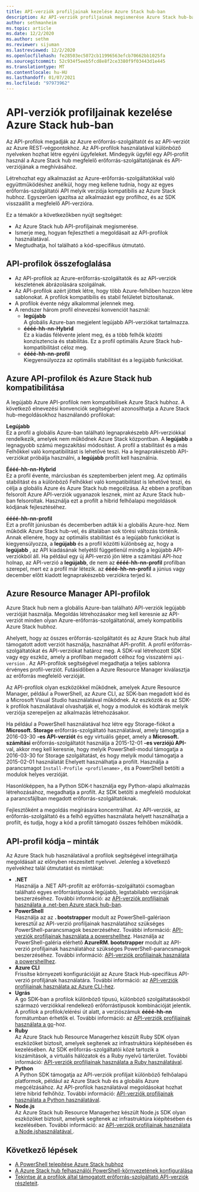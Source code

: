 ```yaml
---
title: API-verziók profiljainak kezelése Azure Stack hub-ban
description: Az API-verziók profiljainak megismerése Azure Stack hub-ban.
author: sethmanheim
ms.topic: article
ms.date: 12/2/2020
ms.author: sethm
ms.reviewer: sijuman
ms.lastreviewed: 12/2/2020
ms.openlocfilehash: fe28503ec5072cb11996563efcb70662bb1025fa
ms.sourcegitcommit: 52c934f5eeb5fcd8e8f2ce3380f9f03443d1e445
ms.translationtype: MT
ms.contentlocale: hu-HU
ms.lasthandoff: 01/07/2021
ms.locfileid: "97973962"
---
```

# <a name="manage-api-version-profiles-in-azure-stack-hub"></a>API-verziók profiljainak kezelése Azure Stack hub-ban

Az API-profilok megadják az Azure erőforrás-szolgáltatót és az API-verziót az Azure REST-végpontokhoz. Az API-profilok használatával különböző nyelveken hozhat létre egyéni ügyfeleket. Mindegyik ügyfél egy API-profilt használ a Azure Stack hub megfelelő erőforrás-szolgáltatójának és API-verziójának a meghívásához.

Létrehozhat egy alkalmazást az Azure-erőforrás-szolgáltatókkal való együttműködéshez anélkül, hogy meg kellene tudnia, hogy az egyes erőforrás-szolgáltatói API melyik verziója kompatibilis az Azure Stack hubhoz. Egyszerűen igazítsa az alkalmazást egy profilhoz, és az SDK visszaállít a megfelelő API-verzióra.

Ez a témakör a következőkben nyújt segítséget:

- Az Azure Stack hub API-profiljainak megismerése.
- Ismerje meg, hogyan fejlesztheti a megoldásait az API-profilok használatával.
- Megtudhatja, hol található a kód-specifikus útmutató.

## <a name="summary-of-api-profiles"></a>API-profilok összefoglalása

- Az API-profilok az Azure-erőforrás-szolgáltatók és az API-verziók készletének ábrázolására szolgálnak.
- Az API-profilok azért jöttek létre, hogy több Azure-felhőben hozzon létre sablonokat. A profilok kompatibilis és stabil felületet biztosítanak.
- A profilok évente négy alkalommal jelennek meg.
- A rendszer három profil elnevezési konvenciót használ:
  - **legújabb**  
        A globális Azure-ban megjelent legújabb API-verziókat tartalmazza.
  - **éééé-hh-nn-Hybrid**  
    Ez a kiadás félévente jelent meg, és a több felhők közötti konzisztencia és stabilitás. Ez a profil optimális Azure Stack hub-kompatibilitást céloz meg.
  - **éééé-hh-nn-profil** <br>
    Kiegyensúlyozza az optimális stabilitást és a legújabb funkciókat.

## <a name="azure-api-profiles-and-azure-stack-hub-compatibility"></a>Azure API-profilok és Azure Stack hub kompatibilitása

A legújabb Azure API-profilok nem kompatibilisek Azure Stack hubhoz. A következő elnevezési konvenciók segítségével azonosíthatja a Azure Stack hub-megoldásokhoz használandó profilokat:

**Legújabb**  
Ez a profil a globális Azure-ban található legnaprakészebb API-verziókkal rendelkezik, amelyek nem működnek Azure Stack központban. A **legújabb** a legnagyobb számú megszakítási módosítást. A profil a stabilitást és a más Felhőkkel való kompatibilitást is lehetővé teszi. Ha a legnaprakészebb API-verziókat próbálja használni, a **legújabb** profilt kell használnia.

**Éééé-hh-nn-Hybrid**  
Ez a profil évente, márciusban és szeptemberben jelent meg. Az optimális stabilitást és a különböző Felhőkkel való kompatibilitást is lehetővé teszi, és célja a globális Azure és Azure Stack hub megcélzása. Az ebben a profilban felsorolt Azure API-verziók ugyanazok lesznek, mint az Azure Stack hub-ban felsoroltak. Használja ezt a profilt a hibrid felhőalapú megoldások kódjának fejlesztéséhez.

**éééé-hh-nn-profil**  
Ezt a profilt júniusban és decemberben adták ki a globális Azure-hoz. Nem működik Azure Stack hub-vel, és általában sok törési változás történik. Annak ellenére, hogy az optimális stabilitást és a legújabb funkciókat is kiegyensúlyozza, a **legújabb** és a profil közötti különbség az, hogy a **legújabb** , az API kiadásának helyétől függetlenül mindig a legújabb API-verziókból áll. Ha például egy új API-verzió jön létre a számítási API-hoz holnap, az API-verzió a **legújabb**, de nem az **éééé-hh-nn-profil** profilban szerepel, mert ez a profil már létezik. az **éééé-hh-nn-profil** a június vagy december előtt kiadott legnaprakészebb verziókra terjed ki.

## <a name="azure-resource-manager-api-profiles"></a>Azure Resource Manager API-profilok

Azure Stack hub nem a globális Azure-ban található API-verziók legújabb verzióját használja. Megoldás létrehozásakor meg kell keresnie az API-verziót minden olyan Azure-erőforrás-szolgáltatónál, amely kompatibilis Azure Stack hubhoz.

Ahelyett, hogy az összes erőforrás-szolgáltatót és az Azure Stack hub által támogatott adott verziót használja, használhat API-profilt. A profil erőforrás-szolgáltatókat és API-verziókat határoz meg. A SDK-val létrehozott SDK vagy egy eszköz, amely a profilban megadott célhoz fog visszatérni `api-version` . Az API-profilok segítségével megadhatja a teljes sablonra érvényes profil-verziót. Futásidőben a Azure Resource Manager kiválasztja az erőforrás megfelelő verzióját.

Az API-profilok olyan eszközökkel működnek, amelyek Azure Resource Manager, például a PowerShell, az Azure CLI, az SDK-ban megadott kód és a Microsoft Visual Studio használatával működnek. Az eszközök és az SDK-k profilok használatával olvashatják el, hogy a modulok és kódtárak melyik verziója szerepeljen az alkalmazás létrehozásakor.

Ha például a PowerShell használatával hoz létre egy Storage-fiókot a **Microsoft. Storage** erőforrás-szolgáltató használatával, amely támogatja a 2016-03-30 **-es API-verziót** és egy virtuális gépet, amely a **Microsoft. számítási** erőforrás-szolgáltatót használja a 2015-12-01 **-es verziójú API-** val, akkor meg kell keresnie, hogy melyik PowerShell-modul támogatja a 2016-03-30 for Storage szolgáltatást, és hogy melyik modul támogatja a 2015-02-01 használatát Ehelyett használhatja a profilt. Használja a parancsmagot `Install-Profile <profilename>` , és a PowerShell betölti a modulok helyes verzióját.

Hasonlóképpen, ha a Python SDK-t használja egy Python-alapú alkalmazás létrehozásához, megadhatja a profilt. Az SDK betölti a megfelelő modulokat a parancsfájlban megadott erőforrás-szolgáltatóknak.

Fejlesztőként a megoldás megírására koncentrálhat. Az API-verziók, az erőforrás-szolgáltató és a felhő együttes használata helyett használhatja a profilt, és tudja, hogy a kód a profilt támogató összes felhőben működik.

## <a name="api-profile-code-samples"></a>API-profil kódja – minták

Az Azure Stack hub használatával a profilok segítségével integrálhatja megoldásait az előnyben részesített nyelvvel. Jelenleg a következő nyelvekhez talál útmutatást és mintákat:

- **.NET** <br>
Használja a .NET API-profilt az erőforrás-szolgáltatói csomagban található egyes erőforrástípusok legújabb, legstabilabb verziójának beszerzéséhez. További információ: az [API-verziók profiljainak használata a .net-ben Azure stack hub-ban](azure-stack-version-profiles-net.md).
- **PowerShell**  
Használja az az  **. bootstrapper** modult az PowerShell-galériaon keresztül az API-verzió profiljainak használatához szükséges PowerShell-parancsmagok beszerzéséhez. További információ: [API-verziók profiljainak használata a powershellhez](azure-stack-version-profiles-powershell.md).
Használja az PowerShell-galéria elérhető  **AzureRM. bootstrapper** modult az API-verzió profiljainak használatához szükséges PowerShell-parancsmagok beszerzéséhez. További információ: [API-verziók profiljainak használata a powershellhez](../operator/powershell-install-az-module.md).
- **Azure CLI**  
Frissítse környezeti konfigurációját az Azure Stack Hub-specifikus API-verzió profiljának használatára. További információ: az [API-verziók profiljainak használata az Azure CLI-hez](azure-stack-version-profiles-azurecli2.md).
- **Ugrás**  
A go SDK-ban a profilok különböző típusú, különböző szolgáltatásokból származó verziókkal rendelkező erőforrástípusok kombinációját jelentik. A profilok a profilok/elérési út alatt, a verziószámuk **éééé-hh-nn** formátumban érhetők el. További információ: az [API-verziók profiljainak használata a go](azure-stack-version-profiles-go.md)-hoz.
- **Ruby**  
Az Azure Stack hub Resource Managerhez készült Ruby SDK olyan eszközöket biztosít, amelyek segítenek az infrastruktúra kiépítésében és kezelésében. Az SDK erőforrás-szolgáltatói közé tartozik a kiszámítások, a virtuális hálózatok és a Ruby nyelvű tárterület. További információ: [API-verziók profiljainak használata a Ruby használatával](azure-stack-version-profiles-ruby.md).
- **Python**  
A Python SDK támogatja az API-verziók profiljait különböző felhőalapú platformok, például az Azure Stack hub és a globális Azure megcélzásához. Az API-profilok használatával megoldásokat hozhat létre hibrid felhőhöz. További információ: [API-verziók profiljainak használata a Python használatával](azure-stack-version-profiles-python.md).
- **Node.js**  
Az Azure Stack hub Resource Managerhez készült Node.js SDK olyan eszközöket biztosít, amelyek segítenek az infrastruktúra kiépítésében és kezelésében. További információ: az [API-verziók profiljainak használata a Node.jshasználatával ](azure-stack-version-profile-nodejs.md).

## <a name="next-steps"></a>Következő lépések

- [A PowerShell telepítése Azure Stack hubhoz](../operator/powershell-install-az-module.md)
- [A Azure Stack hub felhasználói PowerShell-környezetének konfigurálása](azure-stack-powershell-configure-user.md)
- [Tekintse át a profilok által támogatott erőforrás-szolgáltató API-verziók részleteit](azure-stack-profiles-azure-resource-manager-versions.md).
